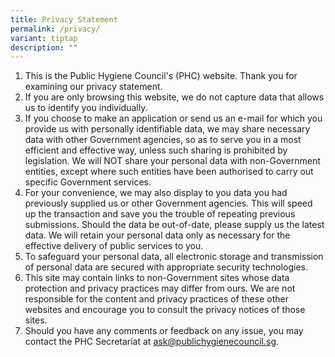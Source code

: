 ```yaml
---
title: Privacy Statement
permalink: /privacy/
variant: tiptap
description: ""
---
```

<ol>
<li>This is the Public Hygiene Council's (PHC) website. Thank you for examining our privacy statement.</li>
<li>If you are only browsing this website, we do not capture data that allows us to identify you individually.</li>
<li>If you choose to make an application or send us an e-mail for which you provide us with personally identifiable data, we may share necessary data with other Government agencies, so as to serve you in a most efficient and effective way, unless such sharing is prohibited by legislation. We will NOT share your personal data with non-Government entities, except where such entities have been authorised to carry out specific Government services.</li>
<li>For your convenience, we may also display to you data you had previously supplied us or other Government agencies. This will speed up the transaction and save you the trouble of repeating previous submissions. Should the data be out-of-date, please supply us the latest data. We will retain your personal data only as necessary for the effective delivery of public services to you.</li>
<li>To safeguard your personal data, all electronic storage and transmission of personal data are secured with appropriate security technologies.</li>
<li>This site may contain links to non-Government sites whose data protection and privacy practices may differ from ours. We are not responsible for the content and privacy practices of these other websites and encourage you to consult the privacy notices of those sites.</li>
<li>Should you have any comments or feedback on any issue, you may contact the PHC Secretariat at&nbsp;<a href="mailto:ask@publichygienecouncil.sg">ask@publichygienecouncil.sg</a>.</li>
</ol>